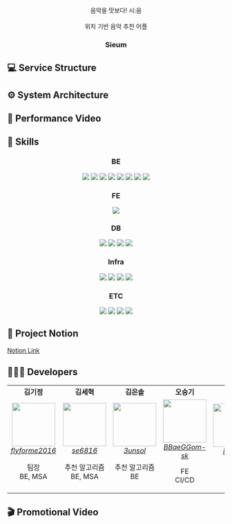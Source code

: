 

<div align="center">
   음악을 맛보다! 시:음
</div>
<br/>
<div align="center">   
   위치 기반 음악 추천 어플
</div>
<h3 align="center">Sieum</h3>

## 💻 Service Structure


## ⚙️ System Architecture


## 🤳 Performance Video
<div align="center">

</div>

## 🔧 Skills
<div align="center"> 
  <h3>BE</h3>
  <img src="https://img.shields.io/badge/Java-007396?style=for-the-badge&logo=java&logoColor=white">
  <img src="https://img.shields.io/badge/SpringBoot-6DB33F?style=for-the-badge&logo=springboot&logoColor=white">
  <img src="https://img.shields.io/badge/Spring Data JPA-6DB33F?style=for-the-badge&logo=springboot&logoColor=white">
  <img src="https://img.shields.io/badge/Spring Security-6DB33F?style=for-the-badge&logo=springboot&logoColor=white">
  <img src="https://img.shields.io/badge/python-3776AB?style=for-the-badge&logo=python&logoColor=white">
  <img src="https://img.shields.io/badge/django-092E20?style=for-the-badge&logo=django&logoColor=white">
  <img src="https://img.shields.io/badge/Apache Kafka-231F20?style=for-the-badge&logo=apachekafka&logoColor=white">
  <img src="https://img.shields.io/badge/JUnit4-231F20?style=for-the-badge&logo=&logoColor=white">
  <h3>FE</h3>
    <img src="https://img.shields.io/badge/react-61DAFB?style=for-the-badge&logo=react&logoColor=white">
  <h3>DB</h3>
    <img src="https://img.shields.io/badge/MySQL-4479A1?style=for-the-badge&logo=mysql&logoColor=white">
    <img src="https://img.shields.io/badge/MongoDB-47A248?style=for-the-badge&logo=mongodb&logoColor=white">
    <img src="https://img.shields.io/badge/Redis-DC382D?style=for-the-badge&logo=Redis&logoColor=white">
    <img src="https://img.shields.io/badge/Firebase-FFCA28?style=for-the-badge&logo=firebase&logoColor=white">
  <h3>Infra</h3>
  <img src="https://img.shields.io/badge/Amazon EC2-FF9900?style=for-the-badge&logo=amazonec2&logoColor=white">
  <img src="https://img.shields.io/badge/Amazon RDS-527FFF?style=for-the-badge&logo=amazonrds&logoColor=white">
  <img src="https://img.shields.io/badge/Jenkins-D24939?style=for-the-badge&logo=jenkins&logoColor=white">
  <img src="https://img.shields.io/badge/Docker-2496ED?style=for-the-badge&logo=docker&logoColor=white">
    <h3>ETC</h3>
  <img src="https://img.shields.io/badge/Notion-000000?style=for-the-badge&logo=notion&logoColor=white">
  <img src="https://img.shields.io/badge/Figma-F24E1E?style=for-the-badge&logo=figma&logoColor=white">
  <img src="https://img.shields.io/badge/Jira-0052CC?style=for-the-badge&logo=jira&logoColor=white">
    <img src="https://img.shields.io/badge/Mattermost-0058CC?style=for-the-badge&logo=mattermost&logoColor=white">
</div>

## 📄 Project Notion
   <a href="https://www.notion.so/SS605-6a9d718b363041bd91ca5616d321d73b?pvs=4">
       Notion Link
   </a>

## 👩🏻‍💻 Developers
<div align="center"> 
  <table>
     <tr align="center">
        <td>
           <B>김기정</B>
        </td>
      <td>
         <B>김세혁</B>
       </td>
      <td>
         <B>김은솔</B>
       </td>
      <td>
        <B>오승기</B>
      </td>
      <td>
        <B>정의석</B>
      </td>
     </tr>
     <tr align="center">
        <td>
           <img src="https://github.com/flyforme2016.png?size=100" width="100">
           <br>
           <a href="https://github.com/flyforme2016">
              <I>flyforme2016</I>
           </a>
           <p>팀장<br>BE, MSA </p>
        </td>
         <td>
           <img src="https://github.com/se6816.png?size=100" width="100">
           <br>
           <a href="https://github.com/se6816">
              <I>se6816</I>
           </a>
            <p>추천 알고리즘<br> BE, MSA </p>
         </td>
         <td>
           <img src="https://github.com/3unsol.png?size=100" width="100">
           <br>
           <a href="https://github.com/3unsol">
              <I>3unsol</I>
           </a>
          <p>추천 알고리즘<br> BE </p>
        </td>
        <td>
           <img src="https://github.com/BBaeGGom-sk.png?size=100" width="100">
           <br>
           <a href="https://github.com/BBaeGGom-sk">
              <I>BBaeGGom-sk</I>
           </a>
          <p>FE<br> CI/CD </p>
        </td>
        <td>
           <img src="https://github.com/ian813.png?size=100" width="100">
           <br>
           <a href="https://github.com/ian813">
              <I>ian813</I>
           </a>
          <p>FE<br> CI/CD </p>
        </td>
     </tr>
  </table>
</div>


## 🎬 Promotional Video

<div align="center">

</div>
